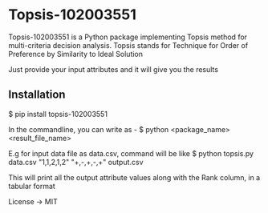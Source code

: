 # Topsis-102003551
Topsis-102003551 is a Python package implementing Topsis method for multi-criteria decision analysis.
Topsis stands for Technique for Order of Preference by Similarity to Ideal Solution

Just provide your input attributes and it will give you the results


## Installation

$ pip install topsis-102003551

In the commandline, you can write as -
    $ python <package_name> <path to input_data_file_name> <weights as strings> <impacts as strings> <result_file_name>

E.g for input data file as data.csv, command will be like
    $ python topsis.py data.csv "1,1,2,1,2" "+,-,+,-,+" output.csv

This will print all the output attribute values along with the Rank column, in a tabular format

License -> MIT
